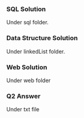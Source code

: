 ### SQL Solution
Under sql folder.

### Data Structure Solution
Under linkedList folder.

### Web Solution
Under web folder

### Q2 Answer
Under txt file